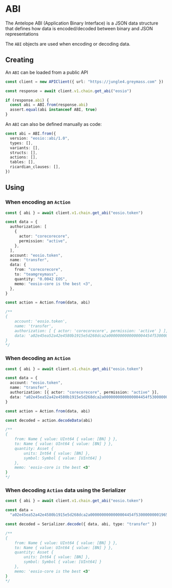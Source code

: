 # ABI

The Antelope ABI (Application Binary Interface) is a JSON data structure
that defines how data is encoded/decoded between binary and JSON representations

The `ABI` objects are used when encoding or decoding data.

## Creating

An `ABI` can be loaded from a public API

```ts
const client = new APIClient({ url: "https://jungle4.greymass.com" })

const response = await client.v1.chain.get_abi("eosio")

if (response.abi) {
  const abi = ABI.from(response.abi)
  assert.equal(abi instanceof ABI, true)
}
```

An `ABI` can also be defined manually as code:

```ts
const abi = ABI.from({
  version: "eosio::abi/1.0",
  types: [],
  variants: [],
  structs: [],
  actions: [],
  tables: [],
  ricardian_clauses: [],
})
```

## Using

### When encoding an `Action`

```ts
const { abi } = await client.v1.chain.get_abi("eosio.token")

const data = {
  authorization: [
    {
      actor: "corecorecore",
      permission: "active",
    },
  ],
  account: "eosio.token",
  name: "transfer",
  data: {
    from: "corecorecore",
    to: "teamgreymass",
    quantity: "0.0042 EOS",
    memo: "eosio-core is the best <3",
  },
}

const action = Action.from(data, abi)

/**
{
    account: 'eosio.token',
    name: 'transfer',
    authorization: [ { actor: 'corecorecore', permission: 'active' } ],
    data: 'a02e45ea52a42e4580b1915e5d268dca2a0000000000000004454f530000000019656f73696f2d636f7265206973207468652062657374203c33'
}
*/
```

### When decoding an `Action`

```ts
const { abi } = await client.v1.chain.get_abi("eosio.token")

const data = {
  account: "eosio.token",
  name: "transfer",
  authorization: [{ actor: "corecorecore", permission: "active" }],
  data: "a02e45ea52a42e4580b1915e5d268dca2a0000000000000004454f530000000019656f73696f2d636f7265206973207468652062657374203c33",
}

const action = Action.from(data, abi)

const decoded = action.decodeData(abi)

/**
{
    from: Name { value: UInt64 { value: [BN] } },
    to: Name { value: UInt64 { value: [BN] } },
    quantity: Asset {
        units: Int64 { value: [BN] },
        symbol: Symbol { value: [UInt64] }
    },
    memo: 'eosio-core is the best <3'
}
*/
```

### When decoding `Action` data using the Serializer

```ts
const { abi } = await client.v1.chain.get_abi("eosio.token")

const data =
  "a02e45ea52a42e4580b1915e5d268dca2a0000000000000004454f530000000019656f73696f2d636f7265206973207468652062657374203c33"

const decoded = Serializer.decode({ data, abi, type: "transfer" })

/**
{
    from: Name { value: UInt64 { value: [BN] } },
    to: Name { value: UInt64 { value: [BN] } },
    quantity: Asset {
        units: Int64 { value: [BN] },
        symbol: Symbol { value: [UInt64] }
    },
    memo: 'eosio-core is the best <3'
}
*/
```
